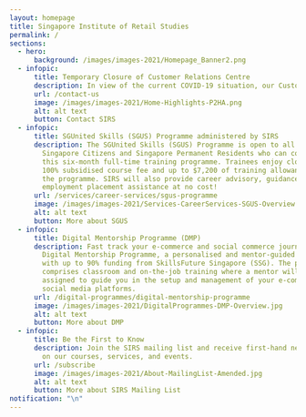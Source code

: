 ```yaml
---
layout: homepage
title: Singapore Institute of Retail Studies
permalink: /
sections:
  - hero:
      background: /images/images-2021/Homepage_Banner2.png
  - infopic:
      title: Temporary Closure of Customer Relations Centre
      description: In view of the current COVID-19 situation, our Customer Relations Centre is temporarily closed till further notice. Meanwhile, our website is operating 24/7 for you to view and apply for our courses. We will also be here to help you with your queries via email and WhatsApp.
      url: /contact-us
      image: /images/images-2021/Home-Highlights-P2HA.png
      alt: alt text
      button: Contact SIRS
  - infopic:
      title: SGUnited Skills (SGUS) Programme administered by SIRS
      description: The SGUnited Skills (SGUS) Programme is open to all mid-career
        Singapore Citizens and Singapore Permanent Residents who can commit to
        this six-month full-time training programme. Trainees enjoy close to
        100% subsidised course fee and up to $7,200 of training allowance during
        the programme. SIRS will also provide career advisory, guidance and
        employment placement assistance at no cost!
      url: /services/career-services/sgus-programme
      image: /images/images-2021/Services-CareerServices-SGUS-Overview.png
      alt: alt text
      button: More about SGUS
  - infopic:
      title: Digital Mentorship Programme (DMP)
      description: Fast track your e-commerce and social commerce journey with SIRS'
        Digital Mentorship Programme, a personalised and mentor-guided programme
        with up to 90% funding from SkillsFuture Singapore (SSG). The programme
        comprises classroom and on-the-job training where a mentor will be
        assigned to guide you in the setup and management of your e-commerce and
        social media platforms.
      url: /digital-programmes/digital-mentorship-programme
      image: /images/images-2021/DigitalProgrammes-DMP-Overview.jpg
      alt: alt text
      button: More about DMP
  - infopic:
      title: Be the First to Know
      description: Join the SIRS mailing list and receive first-hand news and updates
        on our courses, services, and events.
      url: /subscribe
      image: /images/images-2021/About-MailingList-Amended.jpg
      alt: alt text
      button: More about SIRS Mailing List
notification: "\n"
---
```


